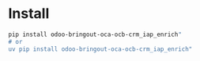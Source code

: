 # Install

```bash
pip install odoo-bringout-oca-ocb-crm_iap_enrich"
# or
uv pip install odoo-bringout-oca-ocb-crm_iap_enrich"
```
